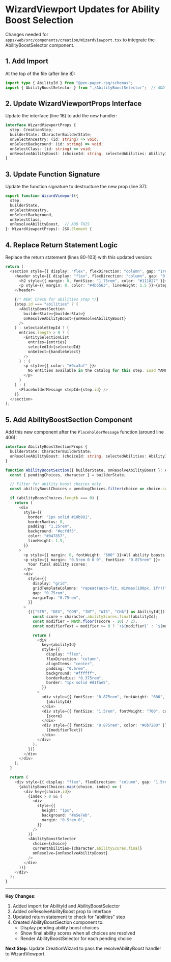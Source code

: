 # WizardViewport Updates for Ability Boost Selection

Changes needed for `apps/web/src/components/creation/WizardViewport.tsx` to integrate the AbilityBoostSelector component.

## 1. Add Import

At the top of the file (after line 8):

```typescript
import type { AbilityId } from "@pen-paper-rpg/schemas";
import { AbilityBoostSelector } from "./AbilityBoostSelector";  // ADD THIS
```

## 2. Update WizardViewportProps Interface

Update the interface (line 16) to add the new handler:

```typescript
interface WizardViewportProps {
  step: CreationStep;
  builderState: CharacterBuilderState;
  onSelectAncestry: (id: string) => void;
  onSelectBackground: (id: string) => void;
  onSelectClass: (id: string) => void;
  onResolveAbilityBoost: (choiceId: string, selectedAbilities: AbilityId[]) => void;  // ADD THIS
}
```

## 3. Update Function Signature

Update the function signature to destructure the new prop (line 37):

```typescript
export function WizardViewport({
  step,
  builderState,
  onSelectAncestry,
  onSelectBackground,
  onSelectClass,
  onResolveAbilityBoost,  // ADD THIS
}: WizardViewportProps): JSX.Element {
```

## 4. Replace Return Statement Logic

Replace the return statement (lines 80-103) with this updated version:

```typescript
return (
  <section style={{ display: "flex", flexDirection: "column", gap: "1rem" }}>
    <header style={{ display: "flex", flexDirection: "column", gap: "0.5rem" }}>
      <h2 style={{ margin: 0, fontSize: "1.75rem", color: "#111827" }}>{step.title}</h2>
      <p style={{ margin: 0, color: "#4b5563", lineHeight: 1.5 }}>{step.description}</p>
    </header>

    {/* NEW: Check for abilities step */}
    {step.id === "abilities" ? (
      <AbilityBoostSection
        builderState={builderState}
        onResolveAbilityBoost={onResolveAbilityBoost}
      />
    ) : selectableStepId ? (
      entries.length > 0 ? (
        <EntitySelectionList
          entries={entries}
          selectedId={selectedId}
          onSelect={handleSelect}
        />
      ) : (
        <p style={{ color: "#9ca3af" }}>
          No entities available in the catalog for this step. Load YAML packs to populate the catalog.
        </p>
      )
    ) : (
      <PlaceholderMessage stepId={step.id} />
    )}
  </section>
);
```

## 5. Add AbilityBoostSection Component

Add this new component after the `PlaceholderMessage` function (around line 406):

```typescript
interface AbilityBoostSectionProps {
  builderState: CharacterBuilderState;
  onResolveAbilityBoost: (choiceId: string, selectedAbilities: AbilityId[]) => void;
}

function AbilityBoostSection({ builderState, onResolveAbilityBoost }: AbilityBoostSectionProps): JSX.Element {
  const { pendingChoices, character } = builderState;

  // Filter for ability boost choices only
  const abilityBoostChoices = pendingChoices.filter(choice => choice.scope === "abilityBoost");

  if (abilityBoostChoices.length === 0) {
    return (
      <div
        style={{
          border: "1px solid #10b981",
          borderRadius: 8,
          padding: "1.25rem",
          background: "#ecfdf5",
          color: "#047857",
          lineHeight: 1.5,
        }}
      >
        <p style={{ margin: 0, fontWeight: "600" }}>All ability boosts have been assigned!</p>
        <p style={{ margin: "0.5rem 0 0 0", fontSize: "0.875rem" }}>
          Your final ability scores:
        </p>
        <div
          style={{
            display: "grid",
            gridTemplateColumns: "repeat(auto-fit, minmax(100px, 1fr))",
            gap: "0.75rem",
            marginTop: "0.75rem",
          }}
        >
          {(["STR", "DEX", "CON", "INT", "WIS", "CHA"] as AbilityId[]).map((abilityId) => {
            const score = character.abilityScores.final[abilityId];
            const modifier = Math.floor((score - 10) / 2);
            const modifierText = modifier >= 0 ? `+${modifier}` : `${modifier}`;

            return (
              <div
                key={abilityId}
                style={{
                  display: "flex",
                  flexDirection: "column",
                  alignItems: "center",
                  padding: "0.5rem",
                  background: "#ffffff",
                  borderRadius: "0.375rem",
                  border: "1px solid #d1fae5",
                }}
              >
                <div style={{ fontSize: "0.875rem", fontWeight: "600", color: "#047857" }}>
                  {abilityId}
                </div>
                <div style={{ fontSize: "1.5rem", fontWeight: "700", color: "#111827" }}>
                  {score}
                </div>
                <div style={{ fontSize: "0.875rem", color: "#6b7280" }}>
                  ({modifierText})
                </div>
              </div>
            );
          })}
        </div>
      </div>
    );
  }

  return (
    <div style={{ display: "flex", flexDirection: "column", gap: "1.5rem" }}>
      {abilityBoostChoices.map((choice, index) => (
        <div key={choice.id}>
          {index > 0 && (
            <div
              style={{
                height: "1px",
                background: "#e5e7eb",
                margin: "0.5rem 0",
              }}
            />
          )}
          <AbilityBoostSelector
            choice={choice}
            currentAbilities={character.abilityScores.final}
            onResolve={onResolveAbilityBoost}
          />
        </div>
      ))}
    </div>
  );
}
```

---

**Key Changes**:
1. Added import for AbilityId and AbilityBoostSelector
2. Added onResolveAbilityBoost prop to interface
3. Updated return statement to check for "abilities" step
4. Created AbilityBoostSection component to:
   - Display pending ability boost choices
   - Show final ability scores when all choices are resolved
   - Render AbilityBoostSelector for each pending choice

**Next Step**: Update CreationWizard to pass the resolveAbilityBoost handler to WizardViewport.
